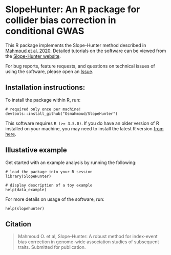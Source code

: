 # SlopeHunter: An R package for collider bias correction in conditional GWAS

This R package implements the Slope-Hunter method described in [Mahmoud et al. 2020](https://www.biorxiv.org/content/10.1101/2020.01.31.928077v1). Detailed tutorials on the software can be viewed from the [Slope-Hunter website](http://osmahmoud.com/SlopeHunter/tutorial.html).

For bug reports, feature requests, and questions on technical issues of using the software, please open an [Issue](/../../issues).

## Installation instructions:

To install the package within R, run:

```{r}
# required only once per machine!
devtools::install_github("Osmahmoud/SlopeHunter")
```
This software requires `R (>= 3.5.0)`. If you do have an older version of R installed on your machine, you may need to install the latest R version [from here](https://cloud.r-project.org/).


## Illustative example

Get started with an example analysis by running the following:

```{r}
# load the package into your R session
library(SlopeHunter)

# display description of a toy example
help(data_example)
```

For more details on usage of the software, run:
```{r}
help(slopehunter)
```

## Citation

> Mahmoud O. et al, Slope-Hunter: A robust method for index-event bias correction in genome-wide association studies of subsequent traits.  Submitted for publication.
